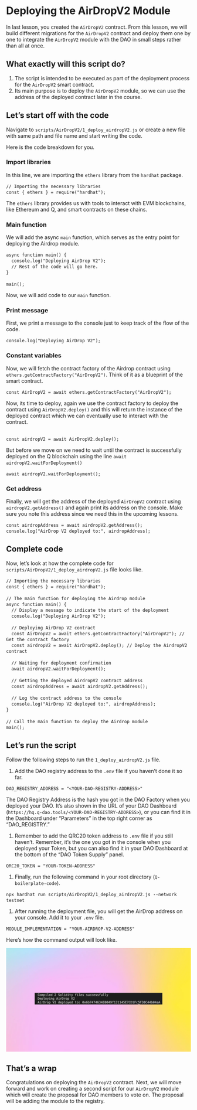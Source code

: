 # Deploying the AirDropV2 Module

In last lesson, you created the `AirDropV2` contract. From this lesson, we will build different migrations for the `AirDropV2` contract and deploy them one by one to integrate the `AirDropV2` module with the DAO in small steps rather than all at once.

## What exactly will this script do?

1. The script is intended to be executed as part of the deployment process for the `AirDropV2` smart contract.
2. Its main purpose is to deploy the `AirDropV2` module, so we can use the address of the deployed contract later in the course.

## Let’s start off with the code

Navigate to `scripts/AirDropV2/1_deploy_airdropV2.js` or create a new file with same path and file name and start writing the code.

Here is the code breakdown for you.

### Import libraries

In this line, we are importing the `ethers` library from the `hardhat` package. 

```
// Importing the necessary libraries
const { ethers } = require("hardhat");
```

The `ethers` library provides us with tools to interact with EVM blockchains, like Ethereum and Q, and smart contracts on these chains. 

### Main function

We will add the async `main` function, which serves as the entry point for deploying the Airdrop module.

```
async function main() {
  console.log("Deploying AirDrop V2");
  // Rest of the code will go here.
}

main();
```

Now, we will add code to our `main` function.

### Print message

First, we print a message to the console just to keep track of the flow of the code.

```
console.log("Deploying AirDrop V2");
```

### Constant variables

Now, we will fetch the contract factory of the Airdrop contract using `ethers.getContractFactory("AirDropV2")`. Think of it as a blueprint of the smart contract.

```
const AirDropV2 = await ethers.getContractFactory("AirDropV2");
```

Now, its time to deploy, again we use the contract factory to deploy the contract using  `AirDropV2.deploy()` and this will return the instance of the deployed contract which we can eventually use to interact with the contract.

```

const airdropV2 = await AirDropV2.deploy(); 
```

But before we move on we need to wait until the contract is successfully deployed on the Q blockchain using the line `await airdropV2.waitForDeployment()`

```
await airdropV2.waitForDeployment();
```

### Get address

Finally, we will get the address of the deployed `AirDropV2` contract using `airdropV2.getAddress()` and again print its address on the console. Make sure you note this address since we need this in the upcoming lessons.

```
const airdropAddress = await airdropV2.getAddress();
console.log("AirDrop V2 deployed to:", airdropAddress);
```

## Complete code

Now, let’s look at how the complete code for `scripts/AirDropV2/1_deploy_airdropV2.js` file looks like.

```
// Importing the necessary libraries
const { ethers } = require("hardhat");

// The main function for deploying the Airdrop module
async function main() {
  // Display a message to indicate the start of the deployment
  console.log("Deploying AirDrop V2");

  // Deploying AirDrop V2 contract
  const AirDropV2 = await ethers.getContractFactory("AirDropV2"); // Get the contract factory
  const airdropV2 = await AirDropV2.deploy(); // Deploy the AirdropV2 contract

  // Waiting for deployment confirmation
  await airdropV2.waitForDeployment();

  // Getting the deployed AirdropV2 contract address
  const airdropAddress = await airdropV2.getAddress();

  // Log the contract address to the console
  console.log("AirDrop V2 deployed to:", airdropAddress);
}

// Call the main function to deploy the Airdrop module
main();
```

## Let’s run the script

Follow the following steps to run the `1_deploy_airdropV2.js` file.

1. Add the DAO registry address to the `.env` file if you haven’t done it so far. 

```
DAO_REGISTRY_ADDRESS = "<YOUR-DAO-REGISTRY-ADDRESS>"
```

The DAO Registry Address is the hash you got in the DAO Factory when you deployed your DAO. It’s also shown in the URL of your DAO Dashboard (`https://hq.q-dao.tools/<YOUR-DAO-REGISTRY-ADDRESS>`), or you can find it in the Dashboard under “Parameters” in the top right corner as “DAO_REGISTRY.”

1. Remember to add the QRC20 token address to `.env` file if you still haven’t. Remember, it’s the one you got in the console when you deployed your Token, but you can also find it in your DAO Dashboard at the bottom of the “DAO Token Supply” panel.

```
QRC20_TOKEN = "YOUR-TOKEN-ADDRESS"
```

1. Finally, run the following command in your root directory (`Q-boilerplate-code`).

```
npx hardhat run scripts/AirDropV2/1_deploy_airdropV2.js --network testnet
```

1. After running the deployment file, you will get the AirDrop address on your console. Add it to your `.env` file.

```
MODULE_IMPLEMENTATION = "YOUR-AIRDROP-V2-ADDRESS"
```

Here’s how the command output will look like.

![Frame 3560339 (5).webp](https://raw.githubusercontent.com/0xmetaschool/Learning-Projects/main/assests_for_all/assests_for_q/q-update/4.%20Adding%20the%20AirDrop%20Module%20as%20DAO%20Resource/2.%20Deploying%20the%20AirDropV2%20Module/Frame%203560339%20(5).webp)

## That’s a wrap

Congratulations on deploying the `AirDropV2` contract. Next, we will move forward and work on creating a second script for our `AirDropV2` module which will create the proposal for DAO members to vote on. The proposal will be adding the module to the registry.